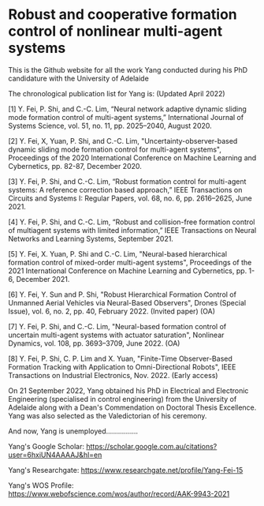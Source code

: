 # Robust and cooperative formation control of nonlinear multi-agent systems
This is the Github website for all the work Yang conducted during his PhD candidature with the University of Adelaide

The chronological publication list for Yang is: (Updated April 2022)

[1] Y. Fei, P. Shi, and C.-C. Lim, “Neural network adaptive dynamic sliding mode formation control of multi-agent systems,” International Journal of Systems Science, vol. 51, no. 11, pp. 2025–2040, August 2020.

[2] Y. Fei, X, Yuan, P. Shi, and C.-C. Lim, "Uncertainty-observer-based dynamic sliding mode formation control for multi-agent systems", Proceedings of the 2020 International Conference on Machine Learning and Cybernetics, pp. 82-87, December 2020.

[3] Y. Fei, P. Shi, and C.-C. Lim, “Robust formation control for multi-agent systems: A reference correction based approach,” IEEE Transactions on Circuits and Systems I: Regular Papers, vol. 68, no. 6, pp. 2616–2625, June 2021.

[4] Y. Fei, P. Shi, and C.-C. Lim, “Robust and collision-free formation control of multiagent systems with limited information,” IEEE Transactions on Neural Networks and Learning Systems, September 2021.

[5] Y. Fei, X. Yuan, P. Shi and C.-C. Lim, "Neural-based hierarchical formation control of mixed-order multi-agent systems", Proceedings of the 2021 International Conference on Machine Learning and Cybernetics, pp. 1-6, December 2021.

[6] Y. Fei, Y. Sun and P. Shi, "Robust Hierarchical Formation Control of Unmanned Aerial Vehicles via Neural-Based Observers", Drones (Special Issue), vol. 6, no. 2, pp. 40, February 2022. (Invited paper) (OA)

[7] Y. Fei, P. Shi, and C.-C. Lim, "Neural-based formation control of uncertain multi-agent systems with actuator saturation", Nonlinear Dynamics, vol. 108, pp. 3693–3709, June 2022. (OA)

[8] Y. Fei, P. Shi, C. P. Lim and X. Yuan, "Finite-Time Observer-Based Formation Tracking with Application to Omni-Directional Robots", IEEE Transactions on Industrial Electronics, Nov. 2022. (Early access)

On 21 September 2022, Yang obtained his PhD in Electrical and Electronic Engineering (specialised in control engineering) from the University of Adelaide along with a Dean's Commendation on Doctoral Thesis Excellence. Yang was also selected as the Valedictorian of his ceremony. 

And now, Yang is unemployed................

Yang's Google Scholar: https://scholar.google.com.au/citations?user=6hxiUN4AAAAJ&hl=en

Yang's Researchgate: https://www.researchgate.net/profile/Yang-Fei-15

Yang's WOS Profile: https://www.webofscience.com/wos/author/record/AAK-9943-2021

